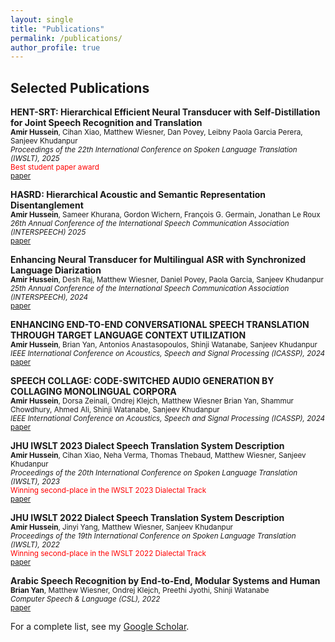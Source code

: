 ```yaml
---
layout: single
title: "Publications"
permalink: /publications/
author_profile: true
---
```



## Selected Publications

**HENT-SRT: Hierarchical Efficient Neural Transducer with Self-Distillation for Joint Speech Recognition and Translation**\
<sub>**Amir Hussein**, Cihan Xiao, Matthew Wiesner, Dan Povey, Leibny Paola Garcia Perera, Sanjeev Khudanpur</sub>\
<sub>*Proceedings of the 22th International Conference on Spoken Language Translation (IWSLT), 2025*</sub>\
<sub><span style="color: red;">Best student paper award</span></sub>\
<sub>[paper](https://aclanthology.org/2025.iwslt-1.14/)</sub>

**HASRD: Hierarchical Acoustic and Semantic Representation Disentanglement**\
<sub>**Amir Hussein**, Sameer Khurana, Gordon Wichern, François G. Germain, Jonathan Le Roux</sub>\
<sub>*26th Annual Conference of the International Speech Communication Association (INTERSPEECH) 2025​​​​​​​​​​​​​*</sub>\
<sub>[paper](https://www.isca-archive.org/interspeech_2025/hussein25_interspeech.html)</sub>

**Enhancing Neural Transducer for Multilingual ASR with Synchronized Language Diarization**\
<sub>**Amir Hussein**, Desh Raj, Matthew Wiesner, Daniel Povey, Paola Garcia, Sanjeev Khudanpur</sub>\
<sub>*25th Annual Conference of the International Speech Communication Association (INTERSPEECH), 2024*</sub>\
<sub>[paper](https://www.isca-archive.org/interspeech_2024/hussein24_interspeech.pdf)</sub>

**ENHANCING END-TO-END CONVERSATIONAL SPEECH TRANSLATION THROUGH TARGET LANGUAGE CONTEXT UTILIZATION**\
<sub>**Amir Hussein**, Brian Yan, Antonios Anastasopoulos, Shinji Watanabe, Sanjeev Khudanpur</sub>\
<sub>*IEEE International Conference on Acoustics, Speech and Signal Processing (ICASSP), 2024*</sub>\
<sub>[paper](https://ieeexplore.ieee.org/stamp/stamp.jsp?arnumber=10446102)</sub>

**SPEECH COLLAGE: CODE-SWITCHED AUDIO GENERATION BY COLLAGING MONOLINGUAL CORPORA**\
<sub>**Amir Hussein**, Dorsa Zeinali, Ondrej Klejch, Matthew Wiesner Brian Yan, Shammur Chowdhury, Ahmed Ali, Shinji Watanabe, Sanjeev Khudanpur</sub>\
<sub>*IEEE International Conference on Acoustics, Speech and Signal Processing (ICASSP), 2024*</sub>\
<sub>[paper](https://ieeexplore.ieee.org/stamp/stamp.jsp?arnumber=10446857)</sub>

**JHU IWSLT 2023 Dialect Speech Translation System Description**\
<sub>**Amir Hussein**, Cihan Xiao, Neha Verma, Thomas Thebaud, Matthew Wiesner, Sanjeev Khudanpur</sub>\
<sub>*Proceedings of the 20th International Conference on Spoken Language Translation (IWSLT), 2023*</sub>\
<sub><span style="color: red;">Winning second-place in the IWSLT 2023 Dialectal Track</span></sub>\
<sub>[paper](https://aclanthology.org/2023.iwslt-1.26)</sub>

**JHU IWSLT 2022 Dialect Speech Translation System Description**\
<sub>**Amir Hussein**, Jinyi Yang, Matthew Wiesner, Sanjeev Khudanpur</sub>\
<sub>*Proceedings of the 19th International Conference on Spoken Language Translation (IWSLT), 2022*</sub>\
<sub><span style="color: red;">Winning second-place in the IWSLT 2022 Dialectal Track</span></sub>\
<sub>[paper](https://aclanthology.org/2022.iwslt-1.29)</sub>

**Arabic Speech Recognition by End-to-End, Modular Systems and Human**\
<sub>**Brian Yan**, Matthew Wiesner, Ondrej Klejch, Preethi Jyothi, Shinji Watanabe</sub>\
<sub>*Computer Speech & Language (CSL), 2022*</sub>\
<sub>[paper](https://www.sciencedirect.com/science/article/abs/pii/S0885230821000760)</sub>


For a complete list, see my [Google Scholar](https://scholar.google.com/citations?user=FPuPHkkAAAAJ&hl=en).
